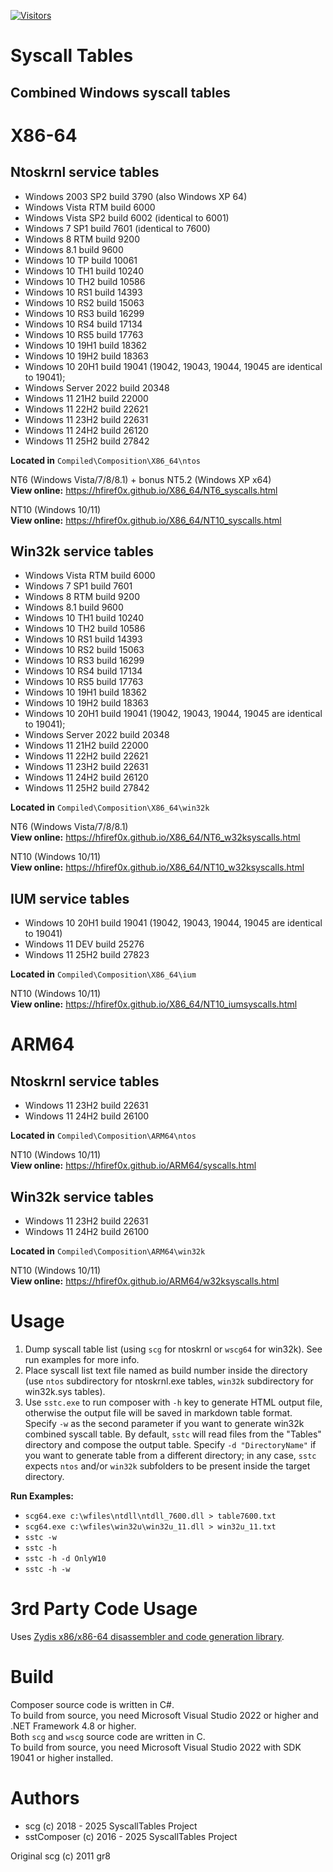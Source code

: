 [![Visitors](https://api.visitorbadge.io/api/visitors?path=https%3A%2F%2Fgithub.com%2Fhfiref0x%2FSyscallTables&countColor=%23263759&style=flat)](https://visitorbadge.io/status?path=https%3A%2F%2Fgithub.com%2Fhfiref0x%2FSyscallTables)
# Syscall Tables

## Combined Windows syscall tables

# X86-64

## Ntoskrnl service tables

- Windows 2003 SP2 build 3790 (also Windows XP 64)
- Windows Vista RTM build 6000
- Windows Vista SP2 build 6002 (identical to 6001)
- Windows 7 SP1 build 7601 (identical to 7600)
- Windows 8 RTM build 9200
- Windows 8.1 build 9600
- Windows 10 TP build 10061
- Windows 10 TH1 build 10240
- Windows 10 TH2 build 10586
- Windows 10 RS1 build 14393
- Windows 10 RS2 build 15063
- Windows 10 RS3 build 16299
- Windows 10 RS4 build 17134
- Windows 10 RS5 build 17763
- Windows 10 19H1 build 18362
- Windows 10 19H2 build 18363
- Windows 10 20H1 build 19041 (19042, 19043, 19044, 19045 are identical to 19041);
- Windows Server 2022 build 20348
- Windows 11 21H2 build 22000
- Windows 11 22H2 build 22621
- Windows 11 23H2 build 22631
- Windows 11 24H2 build 26120
- Windows 11 25H2 build 27842

**Located in** `Compiled\Composition\X86_64\ntos`

NT6 (Windows Vista/7/8/8.1) + bonus NT5.2 (Windows XP x64)  
**View online:** https://hfiref0x.github.io/X86_64/NT6_syscalls.html

NT10 (Windows 10/11)  
**View online:** https://hfiref0x.github.io/X86_64/NT10_syscalls.html

## Win32k service tables

- Windows Vista RTM build 6000
- Windows 7 SP1 build 7601
- Windows 8 RTM build 9200
- Windows 8.1 build 9600
- Windows 10 TH1 build 10240
- Windows 10 TH2 build 10586
- Windows 10 RS1 build 14393
- Windows 10 RS2 build 15063
- Windows 10 RS3 build 16299
- Windows 10 RS4 build 17134
- Windows 10 RS5 build 17763
- Windows 10 19H1 build 18362
- Windows 10 19H2 build 18363
- Windows 10 20H1 build 19041 (19042, 19043, 19044, 19045 are identical to 19041);
- Windows Server 2022 build 20348
- Windows 11 21H2 build 22000
- Windows 11 22H2 build 22621
- Windows 11 23H2 build 22631
- Windows 11 24H2 build 26120
- Windows 11 25H2 build 27842

**Located in** `Compiled\Composition\X86_64\win32k`

NT6 (Windows Vista/7/8/8.1)  
**View online:** https://hfiref0x.github.io/X86_64/NT6_w32ksyscalls.html

NT10 (Windows 10/11)  
**View online:** https://hfiref0x.github.io/X86_64/NT10_w32ksyscalls.html

## IUM service tables

- Windows 10 20H1 build 19041 (19042, 19043, 19044, 19045 are identical to 19041)
- Windows 11 DEV build 25276
- Windows 11 25H2 build 27823

**Located in** `Compiled\Composition\X86_64\ium`

NT10 (Windows 10/11)  
**View online:** https://hfiref0x.github.io/X86_64/NT10_iumsyscalls.html

# ARM64

## Ntoskrnl service tables

- Windows 11 23H2 build 22631
- Windows 11 24H2 build 26100

**Located in** `Compiled\Composition\ARM64\ntos`

NT10 (Windows 10/11)  
**View online:** https://hfiref0x.github.io/ARM64/syscalls.html

## Win32k service tables

- Windows 11 23H2 build 22631
- Windows 11 24H2 build 26100

**Located in** `Compiled\Composition\ARM64\win32k`

NT10 (Windows 10/11)  
**View online:** https://hfiref0x.github.io/ARM64/w32ksyscalls.html

# Usage

1. Dump syscall table list (using `scg` for ntoskrnl or `wscg64` for win32k). See run examples for more info.  
2. Place syscall list text file named as build number inside the directory (use `ntos` subdirectory for ntoskrnl.exe tables, `win32k` subdirectory for win32k.sys tables).
3. Use `sstc.exe` to run composer with `-h` key to generate HTML output file, otherwise the output file will be saved in markdown table format. Specify `-w` as the second parameter if you want to generate win32k combined syscall table. By default, `sstc` will read files from the "Tables" directory and compose the output table. Specify `-d "DirectoryName"` if you want to generate table from a different directory; in any case, `sstc` expects `ntos` and/or `win32k` subfolders to be present inside the target directory.

**Run Examples:**
- `scg64.exe c:\wfiles\ntdll\ntdll_7600.dll > table7600.txt`
- `scg64.exe c:\wfiles\win32u\win32u_11.dll > win32u_11.txt`
- `sstc -w`
- `sstc -h`
- `sstc -h -d OnlyW10`
- `sstc -h -w`

# 3rd Party Code Usage

Uses [Zydis x86/x86-64 disassembler and code generation library](https://github.com/zyantific/zydis).

# Build

Composer source code is written in C#.  
To build from source, you need Microsoft Visual Studio 2022 or higher and .NET Framework 4.8 or higher.  
Both `scg` and `wscg` source code are written in C.  
To build from source, you need Microsoft Visual Studio 2022 with SDK 19041 or higher installed.

# Authors

- scg (c) 2018 - 2025 SyscallTables Project
- sstComposer (c) 2016 - 2025 SyscallTables Project

Original scg (c) 2011 gr8
